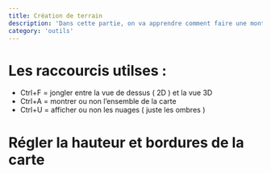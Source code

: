 ```yaml
---
title: Création de terrain
description: 'Dans cette partie, on va apprendre comment faire une montagne, une colline, un creux, un plateau, des escaliers…bref, tout ce qui touche à la modification des niveaux de la carte !'
category: 'outils'
---
```


# Les raccourcis utilses :

- Ctrl+F = jongler entre la vue de dessus ( 2D ) et la vue 3D
- Ctrl+A = montrer ou non l’ensemble de la carte
- Ctrl+U = afficher ou non les nuages ( juste les ombres )

# Régler la hauteur et bordures de la carte
